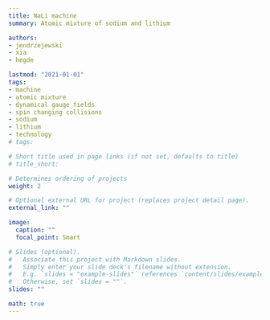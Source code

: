 ```yaml
---
title: NaLi machine
summary: Atomic mixture of sodium and lithium

authors:
- jendrzejewski
- xia
- hegde

lastmod: "2021-01-01"
tags:
- machine
- atomic mixture
- dynamical gauge fields
- spin changing collisions
- sodium
- lithium
- technology
# tags:

# Short title used in page links (if not set, defaults to title)
# title_short:

# Determines ordering of projects
weight: 2

# Optional external URL for project (replaces project detail page).
external_link: ""

image:
  caption: ""
  focal_point: Smart

# Slides (optional).
#   Associate this project with Markdown slides.
#   Simply enter your slide deck's filename without extension.
#   E.g. `slides = "example-slides"` references `content/slides/example-slides.md`.
#   Otherwise, set `slides = ""`.
slides: ""

math: true
---
```

